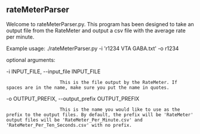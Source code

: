 ## rateMeterParser

Welcome to rateMeterParser.py. This program has been designed to take an output file from the RateMeter and output a csv file with the average rate per minute.

Example usage: ./rateMeterParser.py -i 'r1234 VTA GABA.txt' -o r1234

optional arguments:

  -i INPUT_FILE, --input_file INPUT_FILE

                        This is the file output by the RateMeter. If spaces are in the name, make sure you put the name in quotes.

  -o OUTPUT_PREFIX, --output_prefix OUTPUT_PREFIX

                        This is the name you would like to use as the prefix to the output files. By default, the prefix will be 'RateMeter' output files will be 'RateMeter_Per_Minute.csv' and 'RateMeter_Per_Ten_Seconds.csv' with no prefix.

